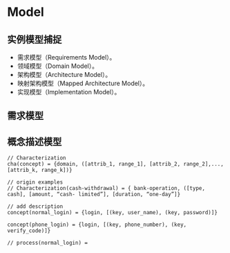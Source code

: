 # Model 

## 实例模型捕捉 

- 需求模型（Requirements Model）。
- 领域模型（Domain Model）。
- 架构模型（Architecture Model）。
- 映射架构模型（Mapped Architecture Model）。
- 实现模型（Implementation Model）。


## 需求模型

## 概念描述模型

```
// Characterization
cha(concept) = {domain, ([attrib_1, range_1], [attrib_2, range_2],...,[attrib_k, range_k])}

// origin examples
// Characterization(cash-withdrawal) = { bank-operation, ([type, cash], [amount, “cash- limited”], [duration, “one-day”]}

// add description
concept(normal_login) = {login, [(key, user_name), (key, password)]}

concept(phone_login) = {login, [(key, phone_number), (key, verify_code)]}

// process(normal_login) =
```
